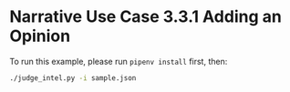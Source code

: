 # Narrative Use Case 3.3.1 Adding an Opinion

To run this example, please run `pipenv install` first, then:
```bash
./judge_intel.py -i sample.json
```
